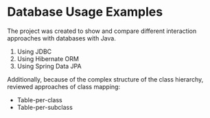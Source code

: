 # Database Usage Examples

The project was created to show and compare different interaction 
approaches with databases with Java.

1. Using JDBC
2. Using Hibernate ORM
3. Using Spring Data JPA

Additionally, because of the complex structure of the class hierarchy,
reviewed approaches of class mapping:
- Table-per-class
- Table-per-subclass
